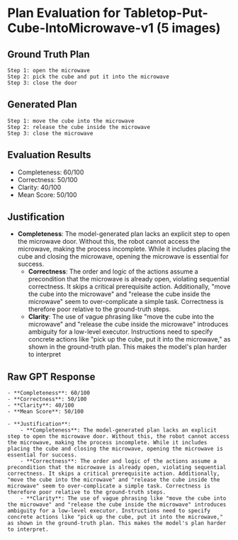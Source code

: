 # Plan Evaluation for Tabletop-Put-Cube-IntoMicrowave-v1 (5 images)

## Ground Truth Plan
```
Step 1: open the microwave
Step 2: pick the cube and put it into the microwave
Step 3: close the door
```

## Generated Plan
```
Step 1: move the cube into the microwave
Step 2: release the cube inside the microwave
Step 3: close the microwave
```

## Evaluation Results
- Completeness: 60/100
- Correctness: 50/100
- Clarity: 40/100
- Mean Score: 50/100

## Justification
- **Completeness**: The model-generated plan lacks an explicit step to open the microwave door. Without this, the robot cannot access the microwave, making the process incomplete. While it includes placing the cube and closing the microwave, opening the microwave is essential for success.  
    - **Correctness**: The order and logic of the actions assume a precondition that the microwave is already open, violating sequential correctness. It skips a critical prerequisite action. Additionally, "move the cube into the microwave" and "release the cube inside the microwave" seem to over-complicate a simple task. Correctness is therefore poor relative to the ground-truth steps.  
    - **Clarity**: The use of vague phrasing like "move the cube into the microwave" and "release the cube inside the microwave" introduces ambiguity for a low-level executor. Instructions need to specify concrete actions like "pick up the cube, put it into the microwave," as shown in the ground-truth plan. This makes the model's plan harder to interpret

## Raw GPT Response
```
- **Completeness**: 60/100  
- **Correctness**: 50/100  
- **Clarity**: 40/100  
- **Mean Score**: 50/100  

- **Justification**:  
    - **Completeness**: The model-generated plan lacks an explicit step to open the microwave door. Without this, the robot cannot access the microwave, making the process incomplete. While it includes placing the cube and closing the microwave, opening the microwave is essential for success.  
    - **Correctness**: The order and logic of the actions assume a precondition that the microwave is already open, violating sequential correctness. It skips a critical prerequisite action. Additionally, "move the cube into the microwave" and "release the cube inside the microwave" seem to over-complicate a simple task. Correctness is therefore poor relative to the ground-truth steps.  
    - **Clarity**: The use of vague phrasing like "move the cube into the microwave" and "release the cube inside the microwave" introduces ambiguity for a low-level executor. Instructions need to specify concrete actions like "pick up the cube, put it into the microwave," as shown in the ground-truth plan. This makes the model's plan harder to interpret.  
```
